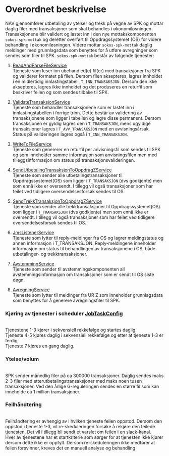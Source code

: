 # Overordnet beskrivelse

NAV gjennomfører utbetaling av ytelser og trekk på vegne av SPK og mottar daglig filer med transaksjoner som skal behandles i økonomiløsningen. Transaksjonene blir validert og lastet inn i den nye mottakskomponenten `sokos-spk-mottak` og deretter overført til Oppdragssystemet (OS) for videre behandling i økonomiløsningen. Videre mottar `sokos-spk-mottak` daglig meldinger med grunnlagsdata som benyttes for å utføre avregninger som sendes som filer til SPK.
`sokos-spk-mottak` består av følgende tjenester:

1. [ReadAndParseFileService](../../../src/main/kotlin/no/nav/sokos/spk/mottak/service/ReadAndParseFileService.kt)
<br/> Tjeneste som leser inn ubehandled(e) fil(er) med transaksjoner fra SPK og validerer formatet på filen. Dersom filen aksepteres, lagres innholdet i en midlertidig innlastingstabell, `T_INN_TRANSAKSJON`. Dersom den ikke aksepteres, lagres ikke innholdet og det produseres en returfil som beskriver feilen og som sendes tilbake til SPK.
   
2. [ValidateTransaksjonService](../../../src/main/kotlin/no/nav/sokos/spk/mottak/service/ValidateTransaksjonService.kt) 
<br/> Tjeneste som behandler transaksjonene som er lastet inn i innlastingstabellen i forrige trinn. Dette består av validering av transaksjonene som ligger i tabellen og lagre disse permanent. Dersom transaksjonen er gyldig lagres den i `T_TRANSAKSJON`, mens ugyldige transaksjoner lagres i `T_AVV_TRANSAKSJON` med en avvisningsårsak. Status på valideringen lagres også i `T_INN_TRANSAKSJON`.

3. [WriteToFileService](../../../src/main/kotlin/no/nav/sokos/spk/mottak/service/WriteToFileService.kt) 
<br/> Tjeneste som genererer en returfil per anvisningsfil som sendes til SPK og som inneholder samme informasjon som anvisningsfilen men med tilleggsinformasjon om status på transaksjonsvalideringen.

4. [SendUtbetalingTransaksjonToOppdragZService](../../../src/main/kotlin/no/nav/sokos/spk/mottak/service/SendUtbetalingTransaksjonToOppdragZService.kt)
<br/> Tjeneste som sender alle utbetalingstransaksjoner til Oppdragssystemet(OS) som ligger i `T_TRANSAKSJON` (dvs godkjente) men som ennå ikke er oversendt. I tillegg vil også transaksjoner som har feilet ved tidligere oversendelsesforsøk sendes til OS.

5. [SendTrekkTransaksjonToOppdragZService](../../../src/main/kotlin/no/nav/sokos/spk/mottak/service/SendTrekkTransaksjonToOppdragZService.kt)
<br/> Tjeneste som sender alle trekktransaksjoner til Oppdragssystemet(OS) som ligger i `T_TRANSAKSJON` (dvs godkjente) men som ennå ikke er oversendt. I tillegg vil også transaksjoner som har feilet ved tidligere oversendelsesforsøk sendes til OS.

6. [JmsListenerService](../../../src/main/kotlin/no/nav/sokos/spk/mottak/mq/JmsListenerService.kt) 
<br/> Tjeneste som lytter til reply-meldinger fra OS og lagrer meldingstatus og annen informasjon i T_TRANSAKSJON. Reply-meldingene inneholder informasjon om status til behandlingen av transaksjonene i OS, både utbetalinger- og trekktransaksjoner.
   
7. [AvstemmingService](../../../src/main/kotlin/no/nav/sokos/spk/mottak/service/AvstemmingService.kt)
<br/> Tjeneste som sender til avstemmingskomponenten all avstemmingsinformasjon om transaksjoner som er sendt til OS siste døgn.

8. [AvregningService](../../../src/main/kotlin/no/nav/sokos/spk/mottak/mq/AvregningService.kt)
<br/> Tjeneste som lytter til meldinger fra UR Z som inneholder grunnlagsdata som benyttes for å generere avregningsfiler til SPK.

### Kjøring av tjenester i scheduler [JobTaskConfig](../../../src/main/kotlin/no/nav/sokos/spk/mottak/config/JobTaskConfig.kt)
<br/> Tjenestene 1-3 kjører i sekvensiell rekkefølge og startes daglig.
<br/> Tjeneste 4-5 kjøres daglig i sekvensiell rekkefølge og etter at tjeneste 1-3 er ferdig.
<br/> Tjeneste 7 kjøres en gang daglig.

### Ytelse/volum 
<br/> SPK sender månedlig filer på ca 300000 transaksjoner. Daglig sendes maks 2-3 filer med etterutbetalingstransaksjoner med maks noen tusen transaksjoner.
Ved den årlige G-reguleringen sendes en større fil som kan inneholde ca 1 million transaksjoner.
<br/>

### Feilhåndtering
<br/> Feilhåndtering er avhengig av i hvilken tjeneste feilen oppstod. Dersom den oppstod i tjeneste 1-3, vil re-skeduleringen forsøke å rekjøre den feilede tjenesten. Det vil i tillegg bli sendt et varslet om feilen i en slack-kanal. 
<br/> Hver av tjenestene har et startkriterie som sørger for at tjenesten ikke kjører dersom dette ikke er oppfylt. Dersom re-skeduleringen ikke medfører at feilen forsvinner, kreves det en manuell analyse og behandling.